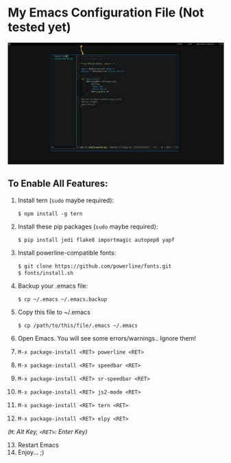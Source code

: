 # My Emacs Configuration File (Not tested yet)

![Screenshot](https://raw.githubusercontent.com/fadavi/emacs/master/screenshot.png)

**To Enable All Features:**
---------------------------

1. Install tern (`sudo` maybe required):
   ```
   $ npm install -g tern
   ```

2. Install these pip packages (`sudo` maybe required): 
   ```
   $ pip install jedi flake8 importmagic autopep8 yapf
   ```

3. Install powerline-compatible fonts:
   ```
   $ git clone https://github.com/powerline/fonts.git
   $ fonts/install.sh
   ```

4. Backup your .emacs file:
   ```
   $ cp ~/.emacs ~/.emacs.backup
   ```

5. Copy this file to ~/.emacs
   ```
   $ cp /path/to/this/file/.emacs ~/.emacs
   ```

6. Open Emacs. You will see some errors/warnings.. Ignore them!

7. `M-x package-install <RET> powerline <RET>`
8. `M-x package-install <RET> speedbar <RET>`
9. `M-x package-install <RET> sr-speedbar <RET>`
10. `M-x package-install <RET> js2-mode <RET>`
11. `M-x package-install <RET> tern <RET>`
12. `M-x package-install <RET> elpy <RET>`

*(`M`: Alt Key, `<RET>`: Enter Key)*

13. Restart Emacs
14. Enjoy... ;)
